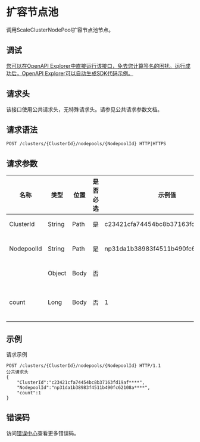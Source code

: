 # 扩容节点池

调用ScaleClusterNodePool扩容节点池节点。

## 调试

[您可以在OpenAPI Explorer中直接运行该接口，免去您计算签名的困扰。运行成功后，OpenAPI Explorer可以自动生成SDK代码示例。](https://api.aliyun.com/#product=CS&api=ScaleClusterNodePool&type=ROA&version=2015-12-15)

## 请求头

该接口使用公共请求头，无特殊请求头。请参见公共请求参数文档。

## 请求语法

```
POST /clusters/{ClusterId}/nodepools/{NodepoolId} HTTP|HTTPS
```

## 请求参数

|名称|类型|位置|是否必选|示例值|描述|
|--|--|--|----|---|--|
|ClusterId|String|Path|是|c23421cfa74454bc8b37163fd19af\*\*\*\*|集群ID。 |
|NodepoolId|String|Path|是|np31da1b38983f4511b490fc62108a\*\*\*\*|节点池ID。 |
| |Object|Body|否| |请求体。 |
|count|Long|Body|否|1|扩容节点数量。 |

## 示例

请求示例

```
POST /clusters/{ClusterId}/nodepools/{NodepoolId} HTTP/1.1
公共请求头
{
    "ClusterId":"c23421cfa74454bc8b37163fd19af****",
    "NodepoolId":"np31da1b38983f4511b490fc62108a****",
    "count":1
}
```

## 错误码

访问[错误中心](https://error-center.alibabacloud.com/status/product/CS)查看更多错误码。

